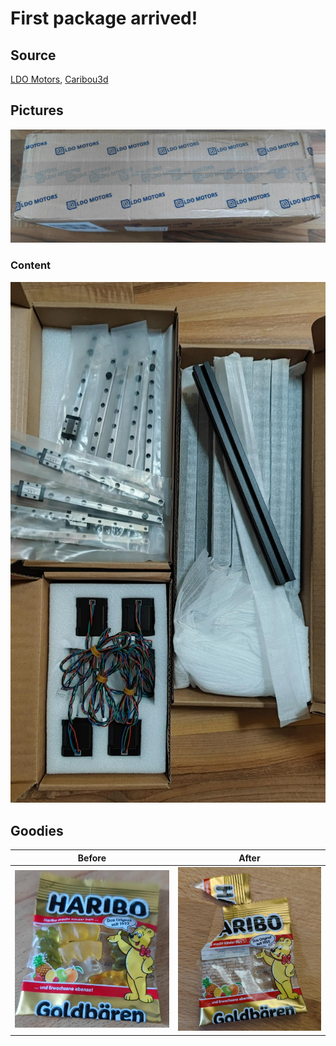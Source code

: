 # First package arrived!

## Source

[LDO Motors](http://ldomotors.com), [Caribou3d](https://caribou3d.com)

## Pictures

![Package arrived!](/pictures/first_package_1.jpeg)

### Content

![Package contents](/pictures/first_package_contents.jpeg)  



## Goodies

| Before | After |
| ------ | ----- |
| ![Before](/pictures/first_package_extras.jpeg) | ![After](/pictures/first_package_extras_after.jpeg) |